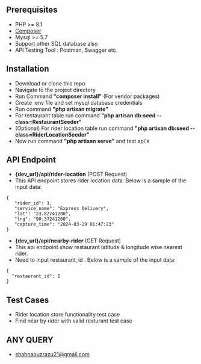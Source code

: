 ## Prerequisites
- PHP >= 8.1
- [Composer](https://getcomposer.org/download/) 
- Mysql >= 5.7 
- Support other SQL database also
- API Testing Tool : Postman, Swagger etc.

## Installation
 - Download or clone this repo
 - Navigate to the project directory
 - Run Command <b>"composer install"</b> (For vendor packages)
 - Create .env file and set mysql database credentials
 - Run command <b>"php artisan migrate"</b>
 - For restaurant table run command <b>"php artisan db:seed --class=RestaurantSeeder"</b>
 - (Optional) For rider location table run command <b>"php artisan db:seed --class=RiderLocationSeeder"</b>
 - Now run command <b>"php artisan serve"</b> and test api's

## API Endpoint
 - <b>{dev_url}/api/rider-location</b> (POST Request)
 - This API endpoint stores rider location data. Below is a sample of the input data:
 
 ```
 {   
    "rider_id": 1,
    "service_name": "Express Delivery",
    "lat": "23.82741200",
    "lng": "90.37241260",
    "capture_time": "2024-03-29 01:47:23"
}
 ```

 - <b>{dev_url}/api/nearby-rider</b> (GET Request)
 - This api endpoint show restaurant latitude & longitude wise nearest rider. 
 - Need to input restaurant_id . Below is a sample of the input data:

 ```
{
   "restaurant_id": 1
}
 ```

## Test Cases
 - Rider location store functionality test case
 - Find near by rider with valid resturant test case 

## ANY QUERY
 - shahnaouzrazu21@gmail.com
